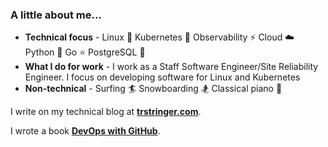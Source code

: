 ### A little about me...

* **Technical focus** - Linux :penguin:  Kubernetes :whale: Observability :zap: Cloud :cloud: Python :snake: Go :star: PostgreSQL 🐘
* **What I do for work** - I work as a Staff Software Engineer/Site Reliability Engineer. I focus on developing software for Linux and Kubernetes
* **Non-technical** -  Surfing :surfer: Snowboarding :snowboarder: Classical piano :musical_note:

I write on my technical blog at [**trstringer.com**](https://trstringer.com).

I wrote a book [**DevOps with GitHub**](https://trstringer.gumroad.com/l/devops-with-github).
